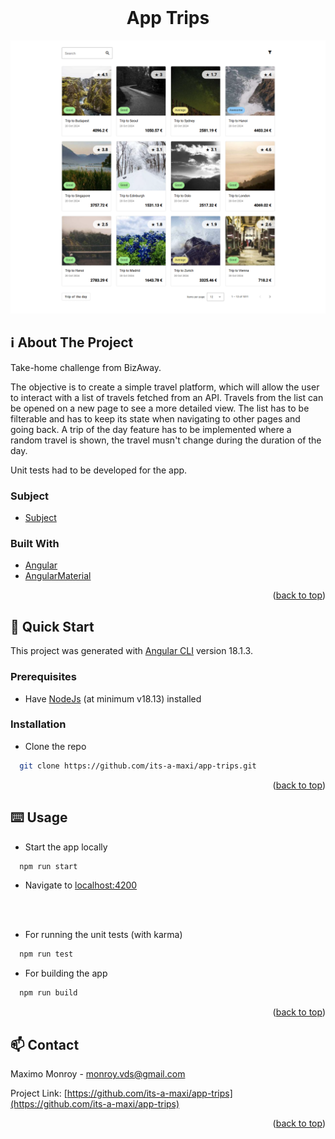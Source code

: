 <!--
*** Amazing README template from othneildrew
*** https://github.com/othneildrew/Best-README-Template
-->


<!-- PROJECT LOGO -->
<br />
<div align="center">
  <h1>App Trips</h1>
  <img src="page-peek.png" />
</div>

<!-- ABOUT THE PROJECT -->
## ℹ️ About The Project

Take-home challenge from BizAway.

The objective is to create a simple travel platform, which will allow the user to interact with a list of travels fetched from an API.
Travels from the list can be opened on a new page to see a more detailed view.
The list has to be filterable and has to keep its state when navigating to other pages and going back.
A trip of the day feature has to be implemented where a random travel is shown, the travel musn't change during the duration of the day.

Unit tests had to be developed for the app.

### Subject

* [Subject](https://bitbucket.org/bizaway/tech-challenge/src/main/frontend.md)

### Built With

* [Angular](https://angular.io/)
* [AngularMaterial](https://material.angular.io/)

<p align="right">(<a href="#top">back to top</a>)</p>



<!-- GETTING STARTED -->
## 🏃 Quick Start

This project was generated with [Angular CLI](https://github.com/angular/angular-cli) version 18.1.3.

### Prerequisites

* Have [NodeJs](https://www.docker.com/) (at minimum v18.13) installed

### Installation

* Clone the repo
```sh
  git clone https://github.com/its-a-maxi/app-trips.git
```
  
<p align="right">(<a href="#top">back to top</a>)</p>


<!-- USAGE EXAMPLES -->
## ⌨️ Usage

* Start the app locally
```sh
  npm run start
```

* Navigate to [localhost:4200](http://localhost:4200/)
  
<br />
<br />

* For running the unit tests (with karma)
```sh
  npm run test
```

* For building the app
```sh
  npm run build
```

<p align="right">(<a href="#top">back to top</a>)</p>


<!-- CONTACT -->
## 📫 Contact

Maximo Monroy - monroy.vds@gmail.com

Project Link: [https://github.com/its-a-maxi/app-trips](https://github.com/its-a-maxi/app-trips)

<p align="right">(<a href="#top">back to top</a>)</p>

